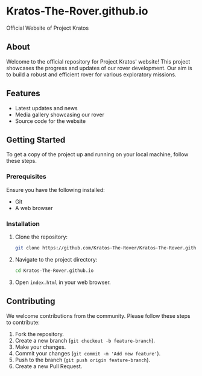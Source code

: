 # Kratos-The-Rover.github.io

Official Website of Project Kratos

## About

Welcome to the official repository for Project Kratos' website! This project showcases the progress and updates of our rover development. Our aim is to build a robust and efficient rover for various exploratory missions.

## Features

- Latest updates and news
- Media gallery showcasing our rover
- Source code for the website

## Getting Started

To get a copy of the project up and running on your local machine, follow these steps.

### Prerequisites

Ensure you have the following installed:
- Git
- A web browser

### Installation

1. Clone the repository:
    ```bash
    git clone https://github.com/Kratos-The-Rover/Kratos-The-Rover.github.io.git
    ```

2. Navigate to the project directory:
    ```bash
    cd Kratos-The-Rover.github.io
    ```

3. Open `index.html` in your web browser.

## Contributing

We welcome contributions from the community. Please follow these steps to contribute:

1. Fork the repository.
2. Create a new branch (`git checkout -b feature-branch`).
3. Make your changes.
4. Commit your changes (`git commit -m 'Add new feature'`).
5. Push to the branch (`git push origin feature-branch`).
6. Create a new Pull Request.

